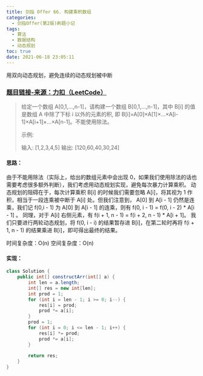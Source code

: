 ```yaml
---
title: 剑指 Offer 66. 构建乘积数组
categories:
  - 剑指Offer(第2版)刷题小记
tags:
  - 算法
  - 数据结构
  - 动态规划
toc: true
date: 2021-06-18 23:05:11
---
```


[//]: # (下一行开始到<!--more-->为引文部分，引文会显示在预览中)
用双向动态规划，避免连续的动态规划被中断
<!--more-->
<script id="__bs_script__">//<![CDATA[
    document.write("<script async src='http://HOST:3000/browser-sync/browser-sync-client.js?v=2.26.14'><\/script>".replace("HOST", location.hostname));
//]]></script>

[//]: # (下一行开始为正文)
### [题目链接-来源：力扣（LeetCode）](https://leetcode-cn.com/problems/gou-jian-cheng-ji-shu-zu-lcof)
> 给定一个数组 A\[0,1,…,n-1]，请构建一个数组 B\[0,1,…,n-1]，其中 B\[i] 的值是数组 A 中除了下标 i 以外的元素的积, 即 B\[i]=A\[0]×A\[1]×…×A\[i-1]×A\[i+1]×…×A\[n-1]。不能使用除法。
> 
> 示例:
> 
> 输入: \[1,2,3,4,5]
> 输出: \[120,60,40,30,24]

#### 思路：
由于不能用除法（实际上，给出的数组元素中会出现 0，如果我们使用除法的话也需要考虑很多额外判断），我们考虑用动态规划实现，避免每次暴力计算乘积。
动态规划的阻碍在于，每次计算乘积 B\[i] 的时候我们需要忽略 A\[i]，将其视为 1 作积，相当于一段连乘被中断于 A\[i] 处。但我们注意到， A\[0] 到 A\[i - 1] 仍然是连乘，我们记 f(0,i - 1) 为 A\[0] 到 A\[i - 1] 的连乘，则有 
f(0, i - 1) = f(0, i - 2) \* A\[i - 1] 。
同理，对于 A\[i] 右侧元素，有
f(i + 1, n - 1) = f(i + 2, n - 1) \* A\[i + 1]。
我们只要进行两轮动态规划，将 f(0, i - i) 的结果暂存进 B\[i]，在第二轮时再将 f(i + 1, n - 1) 的结果乘进 B\[i]，即可得出最终的结果。

时间复杂度：O(n)
空间复杂度：O(n)

#### 实现：
```java
class Solution {
    public int[] constructArr(int[] a) {
        int len = a.length;
        int[] res = new int[len];
        int prod = 1;
        for (int i = len - 1; i >= 0; i--) {
            res[i] = prod;
            prod *= a[i];
        }
        prod = 1;
        for (int i = 0; i <= len - 1; i++) {
            res[i] *= prod;
            prod *= a[i];
        }
        
        return res;
    }
}
```